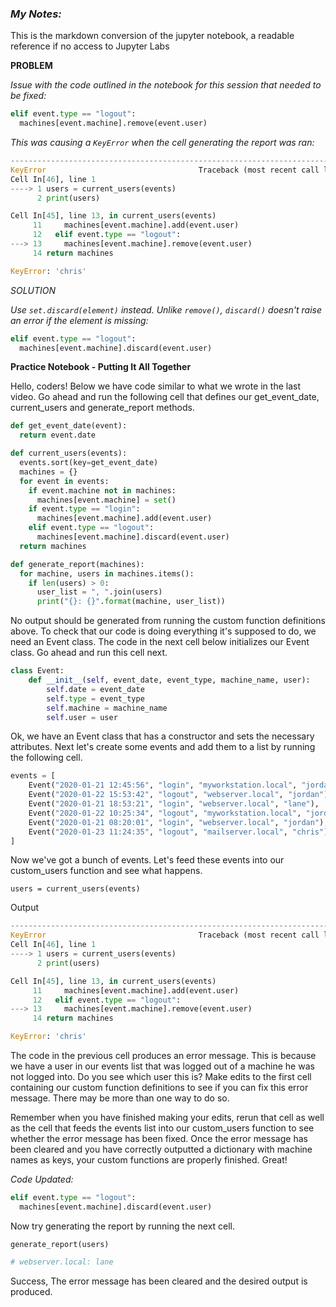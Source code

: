 ### *My Notes:*

This is the markdown conversion of the jupyter notebook, a readable reference if no access to Jupyter Labs

**PROBLEM**

*Issue with the code outlined in the notebook for this session that needed to be fixed:*

```Python
elif event.type == "logout":
  machines[event.machine].remove(event.user)
```

*This was causing a `KeyError` when the cell generating the report was ran:*

```Python
---------------------------------------------------------------------------
KeyError                                  Traceback (most recent call last)
Cell In[46], line 1
----> 1 users = current_users(events)
      2 print(users)

Cell In[45], line 13, in current_users(events)
     11     machines[event.machine].add(event.user)
     12   elif event.type == "logout":
---> 13     machines[event.machine].remove(event.user)
     14 return machines

KeyError: 'chris'
```


*SOLUTION*

*Use `set.discard(element)` instead. Unlike `remove()`, `discard()` doesn't raise an error if the element is missing:*
```Python
elif event.type == "logout":
  machines[event.machine].discard(event.user)
```
**Practice Notebook - Putting It All Together**

Hello, coders! Below we have code similar to what we wrote in the last video. Go ahead and run the following cell that defines our get_event_date, current_users and generate_report methods.

```python
def get_event_date(event):
  return event.date

def current_users(events):
  events.sort(key=get_event_date)
  machines = {}
  for event in events:
    if event.machine not in machines:
      machines[event.machine] = set()
    if event.type == "login":
      machines[event.machine].add(event.user)
    elif event.type == "logout":
      machines[event.machine].discard(event.user)
  return machines

def generate_report(machines):
  for machine, users in machines.items():
    if len(users) > 0:
      user_list = ", ".join(users)
      print("{}: {}".format(machine, user_list))
```
No output should be generated from running the custom function definitions above. To check that our code is doing everything it's supposed to do, we need an Event class. The code in the next cell below initializes our Event class. Go ahead and run this cell next.

```python
class Event:
    def __init__(self, event_date, event_type, machine_name, user):
        self.date = event_date
        self.type = event_type
        self.machine = machine_name
        self.user = user
```
Ok, we have an Event class that has a constructor and sets the necessary attributes. Next let's create some events and add them to a list by running the following cell.

```python
events = [
    Event("2020-01-21 12:45:56", "login", "myworkstation.local", "jordan"),
    Event("2020-01-22 15:53:42", "logout", "webserver.local", "jordan"),
    Event("2020-01-21 18:53:21", "login", "webserver.local", "lane"),
    Event("2020-01-22 10:25:34", "logout", "myworkstation.local", "jordan"),
    Event("2020-01-21 08:20:01", "login", "webserver.local", "jordan"),
    Event("2020-01-23 11:24:35", "logout", "mailserver.local", "chris"),
]
```
Now we've got a bunch of events. Let's feed these events into our custom_users function and see what happens.


`users = current_users(events)`

Output

```Python
---------------------------------------------------------------------------
KeyError                                  Traceback (most recent call last)
Cell In[46], line 1
----> 1 users = current_users(events)
      2 print(users)

Cell In[45], line 13, in current_users(events)
     11     machines[event.machine].add(event.user)
     12   elif event.type == "logout":
---> 13     machines[event.machine].remove(event.user)
     14 return machines

KeyError: 'chris'
```
 
The code in the previous cell produces an error message. This is because we have a user in our events list that was logged out of a machine he was not logged into. Do you see which user this is? Make edits to the first cell containing our custom function definitions to see if you can fix this error message. There may be more than one way to do so.

Remember when you have finished making your edits, rerun that cell as well as the cell that feeds the events list into our custom_users function to see whether the error message has been fixed. Once the error message has been cleared and you have correctly outputted a dictionary with machine names as keys, your custom functions are properly finished. Great!

*Code Updated:*

```Python
elif event.type == "logout":
  machines[event.machine].discard(event.user)
```

Now try generating the report by running the next cell.

`generate_report(users)`
```python
# webserver.local: lane
```    
Success, The error message has been cleared and the desired output is produced.
